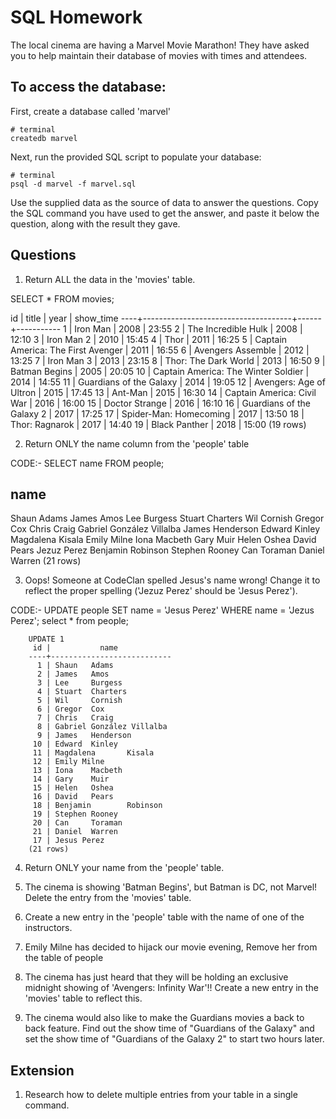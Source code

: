 # SQL Homework

The local cinema are having a Marvel Movie Marathon! They have asked you to help maintain their database of movies with times and attendees.

## To access the database:

First, create a database called 'marvel'

```
# terminal
createdb marvel
```

Next, run the provided SQL script to populate your database:

```
# terminal
psql -d marvel -f marvel.sql
```

Use the supplied data as the source of data to answer the questions. Copy the SQL command you have used to get the answer, and paste it below the question, along with the result they gave.

## Questions

1.  Return ALL the data in the 'movies' table.

SELECT * FROM movies;

id |                title                | year | show_time
----+-------------------------------------+------+-----------
 1 | Iron Man                            | 2008 | 23:55
 2 | The Incredible Hulk                 | 2008 | 12:10
 3 | Iron Man 2                          | 2010 | 15:45
 4 | Thor                                | 2011 | 16:25
 5 | Captain America: The First Avenger  | 2011 | 16:55
 6 | Avengers Assemble                   | 2012 | 13:25
 7 | Iron Man 3                          | 2013 | 23:15
 8 | Thor: The Dark World                | 2013 | 16:50
 9 | Batman Begins                       | 2005 | 20:05
10 | Captain America: The Winter Soldier | 2014 | 14:55
11 | Guardians of the Galaxy             | 2014 | 19:05
12 | Avengers: Age of Ultron             | 2015 | 17:45
13 | Ant-Man                             | 2015 | 16:30
14 | Captain America: Civil War          | 2016 | 16:00
15 | Doctor Strange                      | 2016 | 16:10
16 | Guardians of the Galaxy 2           | 2017 | 17:25
17 | Spider-Man: Homecoming              | 2017 | 13:50
18 | Thor: Ragnarok                      | 2017 | 14:40
19 | Black Panther                       | 2018 | 15:00
(19 rows)



2.  Return ONLY the name column from the 'people' table


CODE:-      SELECT name FROM people;

name            
---------------------------
Shaun   Adams
James   Amos
Lee     Burgess
Stuart  Charters
Wil     Cornish
Gregor  Cox
Chris   Craig
Gabriel González Villalba
James   Henderson
Edward  Kinley
Magdalena       Kisala
Emily Milne
Iona    Macbeth
Gary    Muir
Helen   Oshea
David   Pears
Jezuz   Perez
Benjamin        Robinson
Stephen Rooney
Can     Toraman
Daniel  Warren
(21 rows)




3.  Oops! Someone at CodeClan spelled Jesus's name wrong! Change it to reflect the proper spelling ('Jezuz Perez' should be 'Jesus Perez').

CODE:-  UPDATE people SET name = 'Jesus Perez' WHERE name = 'Jezus  Perez';
        select * from people;

        UPDATE 1
         id |           name            
        ----+---------------------------
          1 | Shaun   Adams
          2 | James   Amos
          3 | Lee     Burgess
          4 | Stuart  Charters
          5 | Wil     Cornish
          6 | Gregor  Cox
          7 | Chris   Craig
          8 | Gabriel González Villalba
          9 | James   Henderson
         10 | Edward  Kinley
         11 | Magdalena       Kisala
         12 | Emily Milne
         13 | Iona    Macbeth
         14 | Gary    Muir
         15 | Helen   Oshea
         16 | David   Pears
         18 | Benjamin        Robinson
         19 | Stephen Rooney
         20 | Can     Toraman
         21 | Daniel  Warren
         17 | Jesus Perez
        (21 rows)




4.  Return ONLY your name from the 'people' table.




5.  The cinema is showing 'Batman Begins', but Batman is DC, not Marvel! Delete the entry from the 'movies' table.


6.  Create a new entry in the 'people' table with the name of one of the instructors.


7.  Emily Milne has decided to hijack our movie evening, Remove her from the table of people


8.  The cinema has just heard that they will be holding an exclusive midnight showing of 'Avengers: Infinity War'!! Create a new entry in the 'movies' table to reflect this.


9.  The cinema would also like to make the Guardians movies a back to back feature. Find out the show time of "Guardians of the Galaxy" and set the show time of "Guardians of the Galaxy 2" to start two hours later.



## Extension


1.  Research how to delete multiple entries from your table in a single command.
